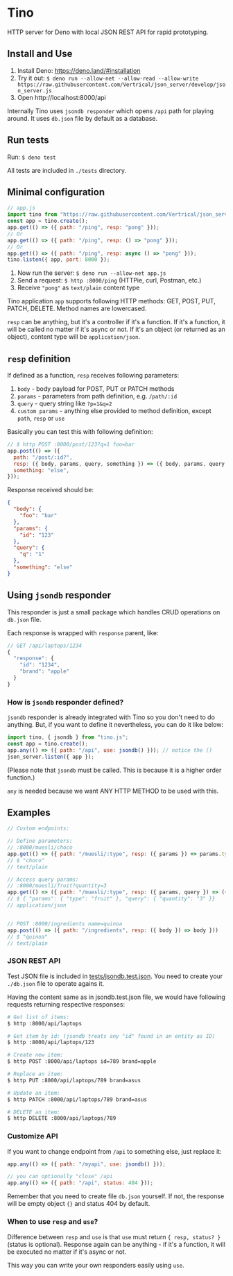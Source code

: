 # Tino

HTTP server for Deno with local JSON REST API for rapid prototyping.

## Install and Use

1. Install Deno: https://deno.land/#installation
2. Try it out: `$ deno run --allow-net --allow-read --allow-write https://raw.githubusercontent.com/Vertrical/json_server/develop/json_server.js`
3. Open http://localhost:8000/api

Internally Tino uses `jsondb responder` which opens `/api` path for playing around. It uses `db.json` file by default as a database.

## Run tests

Run: `$ deno test`

All tests are included in `./tests` directory.

## Minimal configuration

```js
// app.js
import tino from "https://raw.githubusercontent.com/Vertrical/json_server/develop/json_server.js";
const app = tino.create();
app.get(() => ({ path: "/ping", resp: "pong" }));
// Or
app.get(() => ({ path: "/ping", resp: () => "pong" }));
// Or
app.get(() => ({ path: "/ping", resp: async () => "pong" }));
tino.listen({ app, port: 8000 });
```

1. Now run the server: `$ deno run --allow-net app.js`
2. Send a request: `$ http :8000/ping` (HTTPie, curl, Postman, etc.)
3. Receive `"pong"` as `text/plain` content type

Tino application `app` supports following HTTP methods: GET, POST, PUT, PATCH, DELETE. Method names are lowercased.

`resp` can be anything, but it's a controller if it's a function. If it's a function, it will be called no matter if it's async or not. If it's an object (or returned as an object), content type will be `application/json`.

## `resp` definition

If defined as a function, `resp` receives following parameters:

1. `body` - body payload for POST, PUT or PATCH methods
2. `params` - parameters from path definition, e.g. `/path/:id`
3. `query` - query string like `?p=1&q=2`
4. `custom params` - anything else provided to method definition, except `path`, `resp` or `use`

Basically you can test this with following definition:
```js
// $ http POST :8000/post/123?q=1 foo=bar
app.post(() => ({
  path: "/post/:id?",
  resp: ({ body, params, query, something }) => ({ body, params, query, something }),
  something: "else",
}));
```

Response received should be:
```json
{
  "body": {
    "foo": "bar"
  },
  "params": {
    "id": "123"
  },
  "query": {
    "q": "1"
  },
  "something": "else"
}
```

## Using `jsondb` responder

This responder is just a small package which handles CRUD operations on `db.json` file.

Each response is wrapped with `response` parent, like:
```js
// GET /api/laptops/1234
{
  "response": {
    "id": "1234",
    "brand": "apple"
  }
}
```

### How is `jsondb` responder defined?

`jsondb` responder is already integrated with Tino so you don't need to do anything. But, if you want to define it nevertheless, you can do it like below:

```js
import tino, { jsondb } from "tino.js";
const app = tino.create();
app.any(() => ({ path: "/api", use: jsondb() })); // notice the ()
json_server.listen({ app });
```
(Please note that `jsondb` must be called. This is because it is a higher order function.)

`any` is needed because we want ANY HTTP METHOD to be used with this.

## Examples

```js
// Custom endpoints:

// Define parameters:
// :8000/muesli/choco
app.get(() => ({ path: "/muesli/:type", resp: ({ params }) => params.type }));
// $ "choco"
// text/plain

// Access query params:
// :8000/muesli/fruit?quantity=3
app.get(() => ({ path: "/muesli/:type", resp: ({ params, query }) => ({ params, query }) }));
// $ { "params": { "type": "fruit" }, "query": { "quantity": "3" }}
// application/json


// POST :8000/ingredients name=quinoa
app.post(() => ({ path: "/ingredients", resp: ({ body }) => body }))
// $ "quinoa"
// text/plain
```
### JSON REST API
Test JSON file is included in [tests/jsondb.test.json](https://github.com/Vertrical/json_server/blob/develop/tests/jsondb.test.json). You need to create your `./db.json` file to operate agains it.

Having the content same as in jsondb.test.json file, we would have following requests returning respective responses:
```sh
# Get list of items:
$ http :8000/api/laptops

# Get item by id: (jsondb treats any "id" found in an entity as ID)
$ http :8000/api/laptops/123

# Create new item:
$ http POST :8000/api/laptops id=789 brand=apple

# Replace an item:
$ http PUT :8000/api/laptops/789 brand=asus

# Update an item:
$ http PATCH :8000/api/laptops/789 brand=asus

# DELETE an item:
$ http DELETE :8000/api/laptops/789
```

### Customize API

If you want to change endpoint from `/api` to something else, just replace it:
```js
app.any(() => ({ path: "/myapi", use: jsondb() }));

// you can optionally "close" /api
app.any(() => ({ path: "/api", status: 404 }));
```
Remember that you need to create file `db.json` yourself. If not, the response will be empty object `{}` and status 404 by default.

### When to use `resp` and `use`?

Difference between `resp` and `use` is that `use` must return `{ resp, status? }` (status is optional). Response again can be anything - if it's a function, it will be executed no matter if it's async or not. 

This way you can write your own responders easily using `use`.